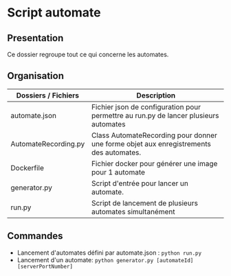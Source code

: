# Script automate
## Presentation
Ce dossier regroupe tout ce qui concerne les automates.
## Organisation

|Dossiers / Fichiers|Description|
|---|---|
|automate.json|Fichier json de configuration pour permettre au run.py de lancer plusieurs automates|
|AutomateRecording.py|Class AutomateRecording pour donner une forme objet aux enregistrements des automates.|
|Dockerfile|Fichier docker pour générer une image pour 1 automate|
|generator.py| Script d'entrée pour lancer un automate.|
|run.py|Script de lancement de plusieurs automates simultanément|

## Commandes
* Lancement d'automates défini par automate.json : `python run.py`
* Lancement d'un automate: `python generator.py [automateId] [serverPortNumber]`
